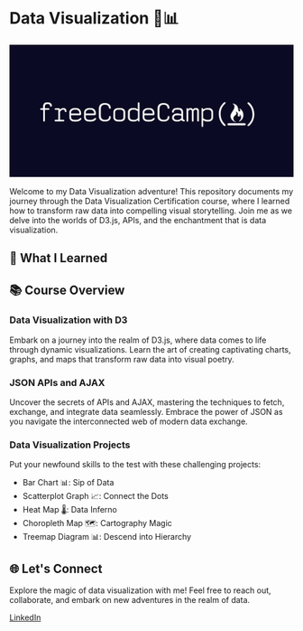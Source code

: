 # Data Visualization 🚀📊

<p align="center">
<img src = "fcc.jpg" width="600" >
</p>

Welcome to my Data Visualization adventure! This repository documents my journey through the Data Visualization Certification course, where I learned how to transform raw data into compelling visual storytelling. Join me as we delve into the worlds of D3.js, APIs, and the enchantment that is data visualization.

## 🌟 What I Learned




## 📚 Course Overview

### Data Visualization with D3

Embark on a journey into the realm of D3.js, where data comes to life through dynamic visualizations. Learn the art of creating captivating charts, graphs, and maps that transform raw data into visual poetry.

### JSON APIs and AJAX

Uncover the secrets of APIs and AJAX, mastering the techniques to fetch, exchange, and integrate data seamlessly. Embrace the power of JSON as you navigate the interconnected web of modern data exchange.

### Data Visualization Projects

Put your newfound skills to the test with these challenging projects:

- Bar Chart 📊: Sip of Data
- Scatterplot Graph 📈: Connect the Dots
- Heat Map 🌡️: Data Inferno
- Choropleth Map 🗺️: Cartography Magic
- Treemap Diagram 📊: Descend into Hierarchy

## 🌐 Let's Connect

Explore the magic of data visualization with me! Feel free to reach out, collaborate, and embark on new adventures in the realm of data.

[LinkedIn](https://www.linkedin.com/in/ozaharsh955/)

